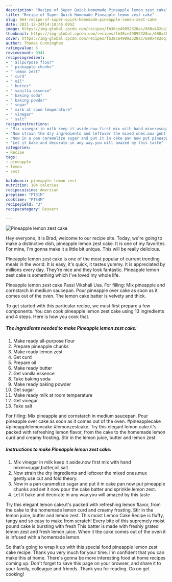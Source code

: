 ```yaml
---
description: "Recipe of Super Quick Homemade Pineapple lemon zest cake"
title: "Recipe of Super Quick Homemade Pineapple lemon zest cake"
slug: 964-recipe-of-super-quick-homemade-pineapple-lemon-zest-cake
date: 2021-12-24T14:10:45.095Z
image: https://img-global.cpcdn.com/recipes/fb38ce49892328ac/680x482cq70/pineapple-lemon-zest-cake-recipe-main-photo.jpg
thumbnail: https://img-global.cpcdn.com/recipes/fb38ce49892328ac/680x482cq70/pineapple-lemon-zest-cake-recipe-main-photo.jpg
cover: https://img-global.cpcdn.com/recipes/fb38ce49892328ac/680x482cq70/pineapple-lemon-zest-cake-recipe-main-photo.jpg
author: Thomas Cunningham
ratingvalue: 5
reviewcount: 9341
recipeingredient:
- " allpurpose flour"
- " pineapple chunks"
- " lemon zest"
- " curd"
- " oil"
- " butter"
- " vanilla essence"
- " baking soda"
- " baking powder"
- " sugar"
- " milk at room temperature"
- " vinegar"
- " salt"
recipeinstructions:
- "Mix vinegar in milk keep it aside.now first mix with hand mixer=sugar,butter,oil,salt"
- "Now strain the dry ingredients and leftover the mixed ones.mux gently.use cut and fold theory."
- "Now in a pan caramelize sugar and put it in cake pan now put pineapple chunks and set it now pour the cake batter and sprinkle lemon zest."
- "Let it bake and decorate in any way.you will amazed by this taste"
categories:
- Recipe
tags:
- pineapple
- lemon
- zest

katakunci: pineapple lemon zest 
nutrition: 104 calories
recipecuisine: American
preptime: "PT31M"
cooktime: "PT54M"
recipeyield: "3"
recipecategory: Dessert

---
```



![Pineapple lemon zest cake](https://img-global.cpcdn.com/recipes/fb38ce49892328ac/680x482cq70/pineapple-lemon-zest-cake-recipe-main-photo.jpg)

Hey everyone, it is Brad, welcome to our recipe site. Today, we're going to make a distinctive dish, pineapple lemon zest cake. It is one of my favorites. For mine, I'm gonna make it a little bit unique. This will be really delicious.

Pineapple lemon zest cake is one of the most popular of current trending meals in the world. It is easy, it's quick, it tastes yummy. It is appreciated by millions every day. They're nice and they look fantastic. Pineapple lemon zest cake is something which I've loved my whole life.

Pineapple lemon zest cake Passi Vikshali Usa. For filling: Mix pineapple and cornstarch in medium saucepan. Pour pineapple over cake as soon as it comes out of the oven. The lemon cake batter is velvety and thick.


To get started with this particular recipe, we must first prepare a few components. You can cook pineapple lemon zest cake using 13 ingredients and 4 steps. Here is how you cook that.

<!--inarticleads1-->

##### The ingredients needed to make Pineapple lemon zest cake:

1. Make ready  all-purpose flour
1. Prepare  pineapple chunks
1. Make ready  lemon zest
1. Get  curd
1. Prepare  oil
1. Make ready  butter
1. Get  vanilla essence
1. Take  baking soda
1. Make ready  baking powder
1. Get  sugar
1. Make ready  milk at room temperature
1. Get  vinegar
1. Take  salt


For filling: Mix pineapple and cornstarch in medium saucepan. Pour pineapple over cake as soon as it comes out of the oven. #pineapplecake #pineapplelemoncake #lemonzestcake. Try this elegant lemon cake.it&#39;s packed with refreshing lemon flavor, from the cake to the homemade lemon curd and creamy frosting. Stir in the lemon juice, butter and lemon zest. 

<!--inarticleads2-->

##### Instructions to make Pineapple lemon zest cake:

1. Mix vinegar in milk keep it aside.now first mix with hand mixer=sugar,butter,oil,salt
1. Now strain the dry ingredients and leftover the mixed ones.mux gently.use cut and fold theory.
1. Now in a pan caramelize sugar and put it in cake pan now put pineapple chunks and set it now pour the cake batter and sprinkle lemon zest.
1. Let it bake and decorate in any way.you will amazed by this taste


Try this elegant lemon cake.it&#39;s packed with refreshing lemon flavor, from the cake to the homemade lemon curd and creamy frosting. Stir in the lemon juice, butter and lemon zest. This moist Lemon Cake Recipe is fluffy, tangy and so easy to make from scratch! Every bite of this supremely moist pound cake is bursting with fresh This batter is made with freshly grated lemon zest and fresh lemon juice. When it the cake comes out of the oven it is infused with a homemade lemon. 

So that's going to wrap it up with this special food pineapple lemon zest cake recipe. Thank you very much for your time. I'm confident that you can make this at home. There's gonna be more interesting food at home recipes coming up. Don't forget to save this page on your browser, and share it to your family, colleague and friends. Thank you for reading. Go on get cooking!
